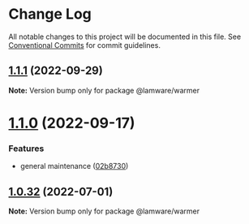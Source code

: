 # Change Log

All notable changes to this project will be documented in this file.
See [Conventional Commits](https://conventionalcommits.org) for commit guidelines.

## [1.1.1](https://github.com/evilkiwi/lamware/compare/@lamware/warmer@1.1.0...@lamware/warmer@1.1.1) (2022-09-29)

**Note:** Version bump only for package @lamware/warmer





# [1.1.0](https://github.com/evilkiwi/lamware/compare/@lamware/warmer@1.0.32...@lamware/warmer@1.1.0) (2022-09-17)


### Features

* general maintenance ([02b8730](https://github.com/evilkiwi/lamware/commit/02b8730fc776181b6be8c8950e17a186380d975e))





## [1.0.32](https://github.com/evilkiwi/lamware/compare/@lamware/warmer@1.0.31...@lamware/warmer@1.0.32) (2022-07-01)

**Note:** Version bump only for package @lamware/warmer
